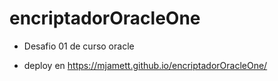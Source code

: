 # encriptadorOracleOne
- Desafio 01 de curso oracle

- deploy en https://mjamett.github.io/encriptadorOracleOne/
